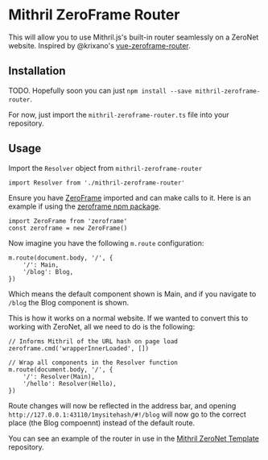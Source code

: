# Mithril ZeroFrame Router

This will allow you to use Mithril.js's built-in router
seamlessly on a ZeroNet website. Inspired by @krixano's
[vue-zeroframe-router](https://github.com/krixano/ZeroFrame-Router).

## Installation

TODO. Hopefully soon you can just `npm install --save
mithril-zeroframe-router`.

For now, just import the
`mithril-zeroframe-router.ts` file into your repository.

## Usage

Import the `Resolver` object from `mithril-zeroframe-router`

```
import Resolver from './mithril-zeroframe-router'
```

Ensure you have
[ZeroFrame](https://zeronet.io/docs/site_development/zeroframe_api_reference/)
imported and can make calls to it. Here is an example if using the
[zeroframe npm package](https://www.npmjs.com/package/zeroframe).

```
import ZeroFrame from 'zeroframe'
const zeroframe = new ZeroFrame()
```

Now imagine you have the following `m.route` configuration:

```
m.route(document.body, '/', {
    '/': Main,
    '/blog': Blog,
})
```

Which means the default component shown is Main, and if you
navigate to `/blog` the Blog component is shown.

This is how it works on a normal website. If we wanted to convert
this to working with ZeroNet, all we need to do is the following:

```
// Informs Mithril of the URL hash on page load
zeroframe.cmd('wrapperInnerLoaded', [])

// Wrap all components in the Resolver function
m.route(document.body, '/', {
    '/': Resolver(Main),
    '/hello': Resolver(Hello),
})
```

Route changes will now be reflected in the address bar, and
opening `http://127.0.0.1:43110/1mysitehash/#!/blog` will now go
to the correct place (the Blog compoennt) instead of the default
route.

You can see an example of the router in use in the [Mithril ZeroNet
Template](https://github.com/anoadragon453/ZeroNet-Site-Template-Mithril)
repository.
